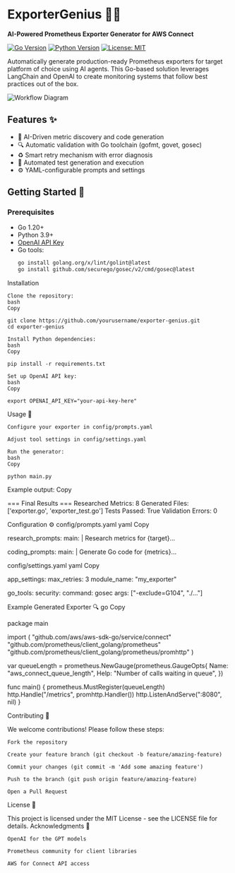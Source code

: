 # ExporterGenius 🚀🤖

**AI-Powered Prometheus Exporter Generator for AWS Connect**

[![Go Version](https://img.shields.io/badge/Go-1.20%2B-blue)](https://golang.org/)
[![Python Version](https://img.shields.io/badge/Python-3.9%2B-blue)](https://www.python.org/)
[![License: MIT](https://img.shields.io/badge/License-MIT-yellow.svg)](https://opensource.org/licenses/MIT)

Automatically generate production-ready Prometheus exporters for target platform of choice using AI agents. This Go-based solution leverages LangChain and OpenAI to create monitoring systems that follow best practices out of the box.

![Workflow Diagram](https://via.placeholder.com/800x400.png?text=AI+Agent+Workflow+Diagram)

## Features ✨

- 🧠 AI-Driven metric discovery and code generation
- 🔍 Automatic validation with Go toolchain (gofmt, govet, gosec)
- ♻️ Smart retry mechanism with error diagnosis
- 🧪 Automated test generation and execution
- ⚙️ YAML-configurable prompts and settings

## Getting Started 🚀

### Prerequisites

- Go 1.20+
- Python 3.9+
- [OpenAI API Key](https://platform.openai.com/api-keys)
- Go tools:
  ```bash
  go install golang.org/x/lint/golint@latest
  go install github.com/securego/gosec/v2/cmd/gosec@latest

Installation

    Clone the repository:
    bash
    Copy

    git clone https://github.com/yourusername/exporter-genius.git
    cd exporter-genius

    Install Python dependencies:
    bash
    Copy

    pip install -r requirements.txt

    Set up OpenAI API key:
    bash
    Copy

    export OPENAI_API_KEY="your-api-key-here"

Usage 📖

    Configure your exporter in config/prompts.yaml

    Adjust tool settings in config/settings.yaml

    Run the generator:
    bash
    Copy

    python main.py

Example output:
Copy

=== Final Results ===
Researched Metrics: 8
Generated Files: ['exporter.go', 'exporter_test.go']
Tests Passed: True
Validation Errors: 0

Configuration ⚙️
config/prompts.yaml
yaml
Copy

research_prompts:
  main: |
    Research metrics for {target}...
    
coding_prompts:
  main: |
    Generate Go code for {metrics}...

config/settings.yaml
yaml
Copy

app_settings:
  max_retries: 3
  module_name: "my_exporter"

go_tools:
  security:
    command: gosec
    args: ["-exclude=G104", "./..."]

Example Generated Exporter 🔍
go
Copy

package main

import (
    "github.com/aws/aws-sdk-go/service/connect"
    "github.com/prometheus/client_golang/prometheus"
    "github.com/prometheus/client_golang/prometheus/promhttp"
)

var queueLength = prometheus.NewGauge(prometheus.GaugeOpts{
    Name: "aws_connect_queue_length",
    Help: "Number of calls waiting in queue",
})

func main() {
    prometheus.MustRegister(queueLength)
    http.Handle("/metrics", promhttp.Handler())
    http.ListenAndServe(":8080", nil)
}

Contributing 🤝

We welcome contributions! Please follow these steps:

    Fork the repository

    Create your feature branch (git checkout -b feature/amazing-feature)

    Commit your changes (git commit -m 'Add some amazing feature')

    Push to the branch (git push origin feature/amazing-feature)

    Open a Pull Request

License 📄

This project is licensed under the MIT License - see the LICENSE file for details.
Acknowledgments 🙏

    OpenAI for the GPT models

    Prometheus community for client libraries

    AWS for Connect API access
